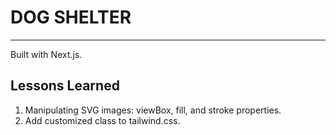# DOG SHELTER

---

Built with Next.js.

## Lessons Learned

1. Manipulating SVG images: viewBox, fill, and stroke properties.
2. Add customized class to tailwind.css.
